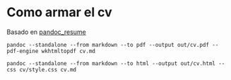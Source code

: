 # Como armar el cv


Basado en [pandoc_resume](https://mszep.github.io/pandoc_resume/)

```
pandoc --standalone --from markdown --to pdf --output out/cv.pdf --pdf-engine wkhtmltopdf cv.md
```

```
pandoc --standalone --from markdown --to html --output out/cv.html --css cv/style.css cv.md
```

